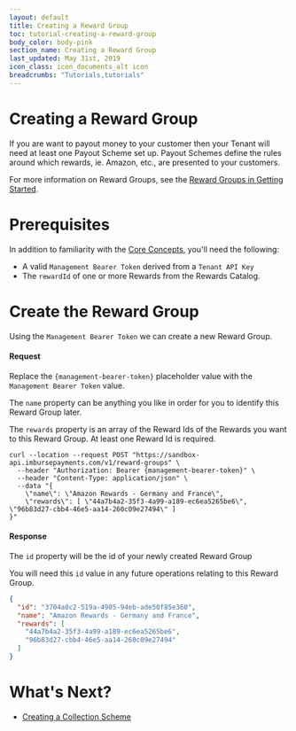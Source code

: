 ```yaml
---
layout: default
title: Creating a Reward Group
toc: tutorial-creating-a-reward-group
body_color: body-pink
section_name: Creating a Reward Group
last_updated: May 31st, 2019
icon_class: icon_documents_alt icon
breadcrumbs: "Tutorials,tutorials"
---
```

# Creating a Reward Group
If you are want to payout money to your customer then your Tenant will need at least one Payout Scheme set up. Payout Schemes define the rules around which rewards, ie. Amazon, etc., are presented to your customers.

For more information on Reward Groups, see the [Reward Groups in Getting Started](/pages/getting-started/reward-groups).

# Prerequisites
In addition to familiarity with the [Core Concepts](/pages/guides/core-concepts), you'll need the following:

- A valid `Management Bearer Token` derived from a `Tenant API Key`
- The `rewardId` of one or more Rewards from the Rewards Catalog.

# Create the Reward Group
Using the `Management Bearer Token` we can create a new Reward Group.

#### Request
Replace the `{management-bearer-token}` placeholder value with the `Management Bearer Token` value.

The `name` property can be anything you like in order for you to identify this Reward Group later.

The `rewards` property is an array of the Reward Ids of the Rewards you want to this Reward Group. At least one Reward Id is required.

```curl
curl --location --request POST "https://sandbox-api.imbursepayments.com/v1/reward-groups" \
  --header "Authorization: Bearer {management-bearer-token}" \
  --header "Content-Type: application/json" \
  --data "{
	\"name\": \"Amazon Rewards - Germany and France\",
	\"rewards\": [ \"44a7b4a2-35f3-4a99-a189-ec6ea5265be6\", \"96b83d27-cbb4-46e5-aa14-260c09e27494\" ]
}"
```

#### Response
The `id` property will be the id of your newly created Reward Group

You will need this `id` value in any future operations relating to this Reward Group.

```json
{
  "id": "3704a0c2-519a-4905-94eb-ade50f85e360",
  "name": "Amazon Rewards - Germany and France",
  "rewards": [
    "44a7b4a2-35f3-4a99-a189-ec6ea5265be6",
    "96b83d27-cbb4-46e5-aa14-260c09e27494"
  ]
}
```

# What's Next?
- [Creating a Collection Scheme](/pages/tutorials/creating-a-collection-scheme)
